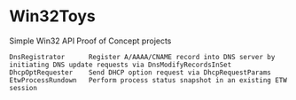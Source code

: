 # Win32Toys

Simple Win32 API Proof of Concept projects

``` PlainText
DnsRegistrator      Register A/AAAA/CNAME record into DNS server by initiating DNS update requests via DnsModifyRecordsInSet
DhcpOptRequester    Send DHCP option request via DhcpRequestParams
EtwProcessRundown   Perform process status snapshot in an existing ETW session
```
